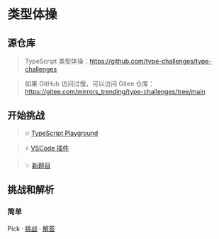 # 类型体操

## 源仓库

> TypeScript 类型体操：https://github.com/type-challenges/type-challenges

> 如果 GitHub 访问过慢，可以访问 Gitee 仓库：https://gitee.com/mirrors_trending/type-challenges/tree/main

## 开始挑战

> 🔥 [TypeScript Playground](https://www.typescriptlang.org/play?install-plugin=%40type-challenges%2Fplayground-plugin)

> ⚡️ [VSCode 插件](https://marketplace.visualstudio.com/items?itemName=YRM.type-challenges)

> ✨ [新题目](https://github.com/type-challenges/type-challenges/issues?q=is%3Aissue+is%3Aopen+label%3Anew-challenge)

## 挑战和解析

### 简单

Pick ⸱ [挑战](https://github.com/type-challenges/type-challenges/blob/main/questions/00004-easy-pick/README.md) ⸱ [解答](/questions/00004-easy-pick/README.md)
